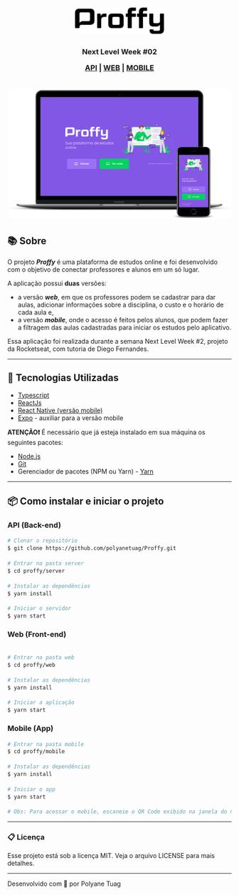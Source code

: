 <h1 align="center">
    <img  width= '200'src=".\.github\logoProffy.svg">
</h1>

<h3 align="center"> Next Level Week #02 

 [API](##-API-(Back-end)) | [WEB](##-WEB-(Front-end)) | [MOBILE](##-MOBILE-(App))
 
</h3>



<h1 align="center">
    <img src=".\.github\InterfaceAplicativo.png">
</h1>


## 📚 Sobre

O projeto ***Proffy*** é uma plataforma de estudos online e foi desenvolvido com o objetivo de conectar professores e alunos em um só lugar.

A aplicação possui **duas** versões: 
- a versão ***web***, em que os professores podem se cadastrar para dar aulas, adicionar informações sobre a disciplina, o custo e o horário de cada aula e, 
- a versão ***mobile***, onde o acesso é feitos pelos alunos, que podem fazer a filtragem das aulas cadastradas para iniciar os estudos pelo aplicativo. 

Essa aplicação foi realizada durante a semana Next Level Week #2, projeto da Rocketseat, com tutoria de Diego Fernandes.

  

---

## 🚀 Tecnologias Utilizadas

- [Typescript](https://www.typescriptlang.org/)
- [ReactJs](https://react.dev/)
- [React Native (versão mobile)](https://reactnative.dev/)
- [Expo](https://expo.dev/) - auxiliar para a versão mobile


**ATENÇÃO❗** É necessário que já esteja instalado em sua máquina os seguintes pacotes:

- [Node.js](https://docs.pipz.com/central-de-ajuda/learning-center/guia-basico-de-markdown#open)
- [Git](https://git-scm.com/) 
- Gerenciador de pacotes (NPM ou Yarn) - [Yarn](https://yarnpkg.com/cli/install)

---
## 📦 Como instalar e iniciar o projeto

### API (Back-end)

```bash
# Clonar o repositório
$ git clone https://github.com/polyanetuag/Proffy.git 

# Entrar na pasta server 
$ cd proffy/server

# Instalar as dependências
$ yarn install

# Iniciar o servidor
$ yarn start

```

### Web (Front-end)

```bash

# Entrar na pasta web 
$ cd proffy/web

# Instalar as dependências
$ yarn install

# Iniciar a aplicação
$ yarn start

```

### Mobile (App)

```bash
# Entrar na pasta mobile
$ cd proffy/mobile

# Instalar as dependências
$ yarn install

# Iniciar o app
$ yarn start

# Obs: Para acessar o mobile, escaneie o QR Code exibido na janela do navegador.
```

---

### 📋 Licença

Esse projeto está sob a licença MIT. Veja o arquivo LICENSE para mais detalhes.


---
Desenvolvido com 💜 por Polyane Tuag
